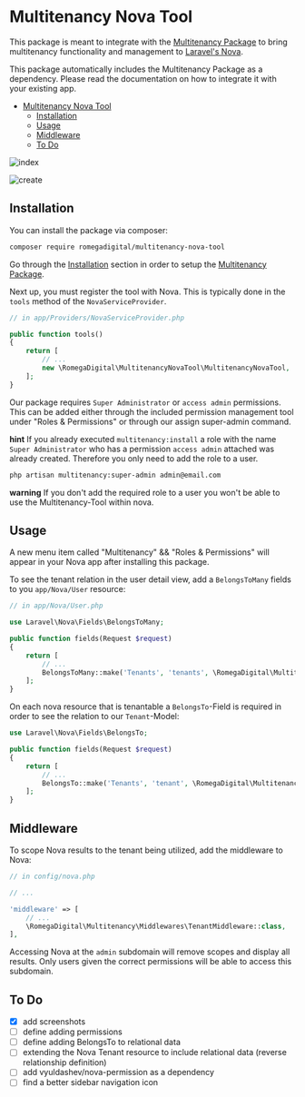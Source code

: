 # Multitenancy Nova Tool

This package is meant to integrate with the [Multitenancy Package](https://github.com/bradenkeith/Multitenancy) to bring multitenancy functionality and management to [Laravel's Nova](https://nova.laravel.com).

This package automatically includes the Multitenancy Package as a dependency. Please read the documentation on how to integrate it with your existing app.

- [Multitenancy Nova Tool](#multitenancy-nova-tool)
  - [Installation](#installation)
  - [Usage](#usage)
  - [Middleware](#middleware)
  - [To Do](#to-do)

![index](https://user-images.githubusercontent.com/10154100/51168828-aa2b9280-18aa-11e9-9ed8-611888042bb1.png)

![create](https://user-images.githubusercontent.com/10154100/51168820-a566de80-18aa-11e9-951d-b70c2553524b.png)

## Installation

You can install the package via composer:

``` bash
composer require romegadigital/multitenancy-nova-tool
```

Go through the [Installation](https://github.com/bradenkeith/Multitenancy#installation) section in order to setup the [Multitenancy Package](https://packagist.org/packages/spatie/laravel-permission).

Next up, you must register the tool with Nova. This is typically done in the `tools` method of the `NovaServiceProvider`.

```php
// in app/Providers/NovaServiceProvider.php

public function tools()
{
    return [
        // ...
        new \RomegaDigital\MultitenancyNovaTool\MultitenancyNovaTool,
    ];
}
```

Our package requires `Super Administrator` or `access admin` permissions. This can be added either through the included permission management tool under "Roles & Permissions" or through our assign super-admin command.

**hint**
If you already executed `multitenancy:install` a role with the name `Super Administrator` who has a permission `access admin` attached was already created. Therefore you only need to add the role to a user.

```bash
php artisan multitenancy:super-admin admin@email.com
```

**warning**
If you don't add the required role to a user you won't be able to use the Multitenancy-Tool within nova.

## Usage

A new menu item called "Multitenancy" && "Roles & Permissions" will appear in your Nova app after installing this package.

To see the tenant relation in the user detail view, add a `BelongsToMany` fields to you `app/Nova/User` resource:

```php
// in app/Nova/User.php

use Laravel\Nova\Fields\BelongsToMany;

public function fields(Request $request)
{
    return [
        // ...
        BelongsToMany::make('Tenants', 'tenants', \RomegaDigital\MultitenancyNovaTool\Tenant::class),
    ];
}
```

On each nova resource that is tenantable a `BelongsTo`-Field is required in order to see the relation to our `Tenant`-Model:

```php
use Laravel\Nova\Fields\BelongsTo;

public function fields(Request $request)
{
    return [
        // ...
        BelongsTo::make('Tenants', 'tenant', \RomegaDigital\MultitenancyNovaTool\Tenant::class),
    ];
}
```

## Middleware

To scope Nova results to the tenant being utilized, add the middleware to Nova:

```php
// in config/nova.php

// ...

'middleware' => [
    // ...
    \RomegaDigital\Multitenancy\Middlewares\TenantMiddleware::class,
],
```

Accessing Nova at the `admin` subdomain will remove scopes and display all results. Only users given the correct permissions will be able to access this subdomain.


## To Do

- [x] add screenshots
- [ ] define adding permissions
- [ ] define adding BelongsTo to relational data
- [ ] extending the Nova Tenant resource to include relational data (reverse relationship definition)
- [ ] add vyuldashev/nova-permission as a dependency
- [ ] find a better sidebar navigation icon